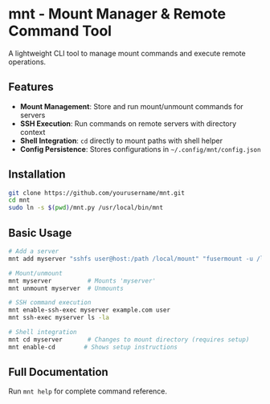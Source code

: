 # mnt - Mount Manager & Remote Command Tool

A lightweight CLI tool to manage mount commands and execute remote operations.

## Features
- **Mount Management**: Store and run mount/unmount commands for servers
- **SSH Execution**: Run commands on remote servers with directory context
- **Shell Integration**: `cd` directly to mount paths with shell helper
- **Config Persistence**: Stores configurations in `~/.config/mnt/config.json`

## Installation
```bash
git clone https://github.com/yourusername/mnt.git
cd mnt
sudo ln -s $(pwd)/mnt.py /usr/local/bin/mnt
```

## Basic Usage
```bash
# Add a server
mnt add myserver "sshfs user@host:/path /local/mount" "fusermount -u /local/mount"

# Mount/unmount
mnt myserver          # Mounts 'myserver'
mnt unmount myserver  # Unmounts

# SSH command execution
mnt enable-ssh-exec myserver example.com user
mnt ssh-exec myserver ls -la

# Shell integration
mnt cd myserver       # Changes to mount directory (requires setup)
mnt enable-cd        # Shows setup instructions
```

## Full Documentation
Run `mnt help` for complete command reference.
